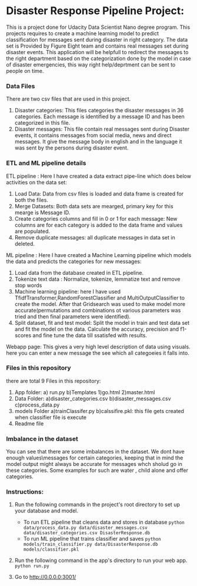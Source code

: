 # Disaster Response Pipeline Project:

This is a project done for Udacity  Data Scientist Nano degree program. This projects requires to create a machine learning model to predict classification for messages sent during disaster in right category. The data set is Provided by Figure Eight team and contains real messages set during disaster events. This application will be helpfull to redirect the messages to the right department based on the categorization done by the model in case of disaster emergencies, this way right help/deprtment can be sent to people on time.

### Data Files
There are two csv files that are used in this project. 
1. Disaster categories: This files categories the disaster messages in 36 categories. Each message is identified by a message ID and has been categorized in this file. 
2. Disaster messages: This file contain real messages sent during Disaster events, it contains messages from social media, news and direct messages. It give the message body in english and in the language it was sent by the persons during disaster event.

### ETL and ML pipeline details
ETL pipeline :
Here I have created a data extract pipe-line which does below activities on the data set:
1. Load Data: Data from csv files is loaded and data frame is created for both the files.
2. Merge Datasets: Both data sets are mearged, primary key for this mearge is Message ID.
3. Create categories columns and fill in 0 or 1 for each message: New columns are for each category  is added to the data frame and values are populated.
4. Remove duplicate messages:  all duplicate messages in data set in deleted.

ML pipeline :
Here I have created a Machine Learning pipeline which models the data and predicts the categories for new messages:
1. Load data from the database created in ETL pipeline.
2. Tokenize text data : Normalize, tokenize, lemmatize text and remove stop words
3. Machine learning pipeline: here I have used TfidfTransformer,RandomForestClassifier and MultiOutputClassifier to create the model. After that Gridsearch was used to make model more accurate(permutations and combinations ot various parameters was tried and then final parameters were identified).
4. Split dataset, fit and test model: Split the model in train and test data set and fit the model on the data. Calculate the accuracy, precision and f1-scores and fine tune the data till ssatisfed with results.

Webapp page:
This gives a very high level description of data using visuals. here you can enter a new message the see which all categoeies it falls into.


### Files in this repository
there are total 9 Files in this repository:
1. App folder: 
    a) run.py
    b)Templates
        1)go.html
        2)master.html
2. Data Folder:
    a)disaster_categories.csv
    b)disaster_messages.csv
    c)process_data.py
3. models Folder
    a)trainClassifer.py
    b)calssifire.pkl: this file gets created when classifier file is execute
4. Readme file

### Imbalance in the dataset
You can see that there are some imbalances in the dataset. We dont have enough values\messages for certain categories, keeping that in mind the model output might always be accurate for messages whch sholud go in these categories. Some examples for such are water , child alone and offer categories.

### Instructions:
1. Run the following commands in the project's root directory to set up your database and model.

    - To run ETL pipeline that cleans data and stores in database
        `python data/process_data.py data/disaster_messages.csv data/disaster_categories.csv DisasterResponse.db`
    - To run ML pipeline that trains classifier and saves
        `python models/train_classifier.py data/DisasterResponse.db models/classifier.pkl`

2. Run the following command in the app's directory to run your web app.
    `python run.py`

3. Go to http://0.0.0.0:3001/
